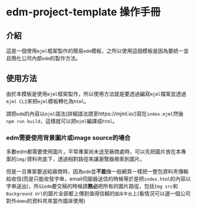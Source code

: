 # edm-project-template 操作手冊

## 介紹

這是一個使用`mjml`框架製作的簡易`edm`模板，之所以使用這個模板是因為要統一並且簡化公司內部`edm`的製作方法。

## 使用方法

由於本模板是使用`mjml`框架製作，所以使用方法就是要透過編寫`mjml`檔案並透過`mjml CLI`來把`mjml`模板轉化為`html`。

請把`edm`的內容以`mjml`語法(詳細語法請至https://mjml.io/)寫在`index.mjml`然後`npm run build`，這樣就可以把`mjml`編譯成`html`。

### edm需要使用背景圖片或image source的場合

多數edm都需要使用圖片，平常專案尚未送至廠商處時，可以先把圖片放在本專案的`img/`資料夾底下，透過相對路徑來讓瀏覽器檢索到圖片。

但是一旦專案要送給廠商時，因為`edm`並<strong>不能</strong>像一般網頁一樣把一整包資料夾傳輸給收信(而是只能收發字串，email伺服器送信的時候等於是把`index.html`的內容以字串送出)，所以`edm`要交稿的時候請<strong>務必</strong>把所有的圖片路徑，包括`Img src`和`Background Url`的圖片全部都上傳到值得信賴的`圖床平台`上(看情況可以選一個公司對外`demo`的資料夾來當作圖床使用)

